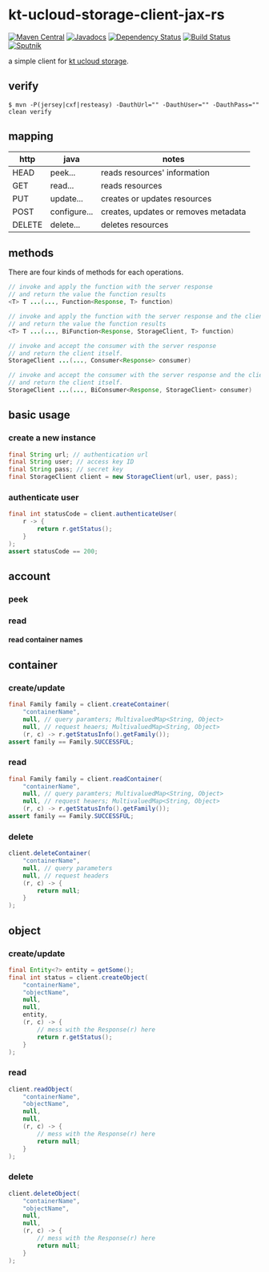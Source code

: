 # kt-ucloud-storage-client-jax-rs
[![Maven Central](https://img.shields.io/maven-central/v/com.github.jinahya/kt-ucloud-storage-client-jax-rs.svg?style=flat-square)](http://search.maven.org/#search%7Cgav%7C1%7Cg%3A%22com.github.jinahya%22%20AND%20a%3A%22kt-ucloud-storage-client-jax-rs%22)
[![Javadocs](http://www.javadoc.io/badge/com.github.jinahya/kt-ucloud-storage-client-jax-rs.svg?style=flat-square)](http://www.javadoc.io/doc/com.github.jinahya/kt-ucloud-storage-client-jax-rs)
[![Dependency Status](https://www.versioneye.com/user/projects/57a6194d0f64000041a9375e/badge.svg?style=flat-square)](https://www.versioneye.com/user/projects/57a6194d0f64000041a9375e)
[![Build Status](https://travis-ci.org/jinahya/kt-ucloud-storage-client-jax-rs.svg?style=flat-square&branch=develop)](https://travis-ci.org/jinahya/kt-ucloud-storage-client-jax-rs)
[![Sputnik](https://sputnik.ci/conf/badge)](https://sputnik.ci/app#/builds/jinahya/kt-ucloud-storage-client-jax-rs)

a simple client for [kt ucloud storage](https://ucloudbiz.olleh.com/portal/ktcloudportal.epc.productintro.ss.info.html).

## verify
```
$ mvn -P(jersey|cxf|resteasy) -DauthUrl="" -DauthUser="" -DauthPass="" clean verify
```
## mapping
http  |java        |notes
------|------------|-----
HEAD  |peek...     |reads resources' information
GET   |read...     |reads resources
PUT   |update...   |creates or updates resources
POST  |configure...|creates, updates or removes metadata
DELETE|delete...   |deletes resources
## methods
There are four kinds of methods for each operations.
```java
// invoke and apply the function with the server response
// and return the value the function results
<T> T ...(..., Function<Response, T> function)
```
```java
// invoke and apply the function with the server response and the client itself
// and return the value the function results
<T> T ...(..., BiFunction<Response, StorageClient, T> function)
```
```java
// invoke and accept the consumer with the server response
// and return the client itself.
StorageClient ...(..., Consumer<Response> consumer)
```
```java
// invoke and accept the consumer with the server response and the client itself
// and return the client itself.
StorageClient ...(..., BiConsumer<Response, StorageClient> consumer)
```
## basic usage
### create a new instance
```java
final String url; // authentication url
final String user; // access key ID
final String pass; // secret key
final StorageClient client = new StorageClient(url, user, pass);
```
### authenticate user
```java
final int statusCode = client.authenticateUser(
    r -> {
        return r.getStatus();
    }
);
assert statusCode == 200;
```
## account
### peek
### read
#### read container names
## container
### create/update
```java
final Family family = client.createContainer(
    "containerName",
    null, // query paramters; MultivaluedMap<String, Object>
    null, // request heaers; MultivaluedMap<String, Object>
    (r, c) -> r.getStatusInfo().getFamily());
assert family == Family.SUCCESSFUL;
```
### read
```java
final Family family = client.readContainer(
    "containerName",
    null, // query paramters; MultivaluedMap<String, Object>
    null, // request heaers; MultivaluedMap<String, Object>
    (r, c) -> r.getStatusInfo().getFamily());
assert family == Family.SUCCESSFUL;
```
### delete
```java
client.deleteContainer(
    "containerName",
    null, // query parameters
    null, // request headers
    (r, c) -> {
        return null;
    }
);
```
## object
### create/update
```java
final Entity<?> entity = getSome();
final int status = client.createObject(
    "containerName",
    "objectName",
    null,
    null,
    entity,
    (r, c) -> {
        // mess with the Response(r) here
        return r.getStatus();
    }
);
```
### read
```java
client.readObject(
    "containerName",
    "objectName",
    null,
    null,
    (r, c) -> {
        // mess with the Response(r) here
        return null;
    }
);
```
### delete
```java
client.deleteObject(
    "containerName",
    "objectName",
    null,
    null,
    (r, c) -> {
        // mess with the Response(r) here
        return null;
    }
);
```

